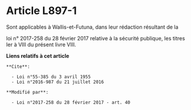# Article L897-1

Sont applicables à Wallis-et-Futuna, dans leur rédaction résultant de la

loi n° 2017-258 du 28 février 2017 relative à la sécurité publique, les titres Ier à VIII du présent livre VIII.

**Liens relatifs à cet article**

	**Cite**:

	  - Loi n°55-385 du 3 avril 1955
	  - Loi n°2016-987 du 21 juillet 2016

	**Modifié par**:

	  - Loi n°2017-258 du 28 février 2017 - art. 40
